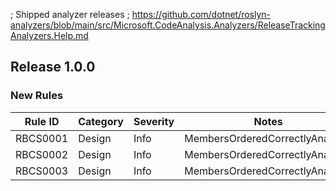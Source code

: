 ﻿; Shipped analyzer releases
; https://github.com/dotnet/roslyn-analyzers/blob/main/src/Microsoft.CodeAnalysis.Analyzers/ReleaseTrackingAnalyzers.Help.md

## Release 1.0.0

### New Rules

Rule ID | Category | Severity | Notes
--------|----------|----------|--------------------
RBCS0001|  Design  |  Info    | MembersOrderedCorrectlyAnalyzer
RBCS0002|  Design  |  Info    | MembersOrderedCorrectlyAnalyzer
RBCS0003|  Design  |  Info    | MembersOrderedCorrectlyAnalyzer
